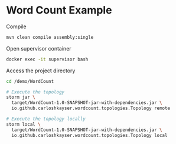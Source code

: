# Word Count Example

Compile
```bash
mvn clean compile assembly:single
```

Open supervisor container
```bash
docker exec -it supervisor bash
```

Access the project directory
```bash
cd /demo/WordCount

# Execute the topology
storm jar \
  target/WordCount-1.0-SNAPSHOT-jar-with-dependencies.jar \
  io.github.carloshkayser.wordcount.topologies.Topology remote

# Execute the topology locally
storm local \
  target/WordCount-1.0-SNAPSHOT-jar-with-dependencies.jar \
  io.github.carloshkayser.wordcount.topologies.Topology local
```
